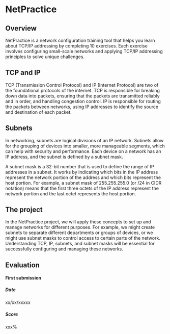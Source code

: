 # NetPractice

## Overview
NetPractice is a network configuration training tool that helps you learn about TCP/IP addressing by completing 10 exercises. Each exercise involves configuring small-scale networks and applying TCP/IP addressing principles to solve unique challenges.

## TCP and IP
TCP (Transmission Control Protocol) and IP (Internet Protocol) are two of the foundational protocols of the internet. TCP is responsible for breaking down data into packets, ensuring that the packets are transmitted reliably and in order, and handling congestion control. IP is responsible for routing the packets between networks, using IP addresses to identify the source and destination of each packet.

## Subnets
In networking, subnets are logical divisions of an IP network. Subnets allow for the grouping of devices into smaller, more manageable segments, which can help with security and performance. Each device on a network has an IP address, and the subnet is defined by a subnet mask.

A subnet mask is a 32-bit number that is used to define the range of IP addresses in a subnet. It works by indicating which bits in the IP address represent the network portion of the address and which bits represent the host portion. For example, a subnet mask of 255.255.255.0 (or /24 in CIDR notation) means that the first three octets of the IP address represent the network portion and the last octet represents the host portion.

## The project
In the NetPractice project, we will apply these concepts to set up and manage networks for different purposes. For example, we might create subnets to separate different departments or groups of devices, or we might use subnet masks to control access to certain parts of the network. Understanding TCP, IP, subnets, and subnet masks will be essential for successfully configuring and managing these networks.

## Evaluation
#### First submission
##### Date
xx/xx/xxxxx  
##### Score
xxx%

